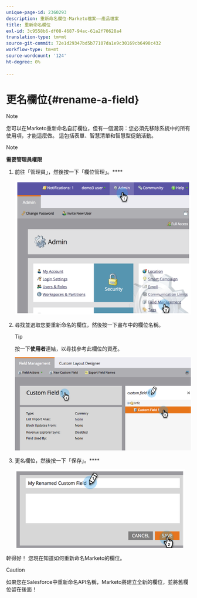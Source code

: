 ```yaml
---
unique-page-id: 2360293
description: 重新命名欄位-Marketo檔案——產品檔案
title: 重新命名欄位
exl-id: 3c9558b6-df08-4687-94ac-61a2f70628a4
translation-type: tm+mt
source-git-commit: 72e1d29347bd5b77107da1e9c30169cb6490c432
workflow-type: tm+mt
source-wordcount: '124'
ht-degree: 0%

---
```


# 更名欄位{#rename-a-field}

>[!NOTE]
>
>您可以在Marketo重新命名自訂欄位，但有一個漏洞：您必須先移除系統中的所有使用項，才能這麼做。 這包括表單、智慧清單和智慧型促銷活動。

>[!NOTE]
>
>**需要管理員權限**

1. 前往「管理員」，然後按一下「欄位管理」。****

   ![](assets/image2014-9-24-14-3a2-3a25.png)

1. 尋找並選取您要重新命名的欄位，然後按一下畫布中的欄位名稱。

   >[!TIP]
   >
   >按一下&#x200B;**使用者**&#x200B;連結，以尋找參考此欄位的資產。

   ![](assets/changefieldname.png)

1. 更名欄位，然後按一下「保存」。****

   ![](assets/image2014-9-24-14-2-55.png)

幹得好！ 您現在知道如何重新命名Marketo的欄位。

>[!CAUTION]
>
>如果您在Salesforce中重新命名API名稱，Marketo將建立全新的欄位，並將舊欄位留在後面！

